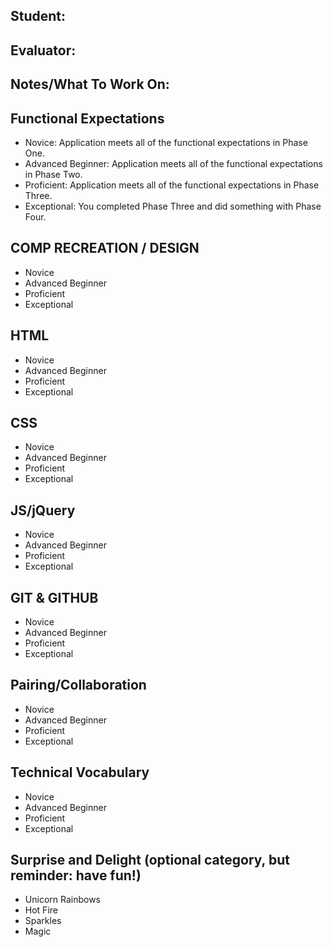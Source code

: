 ## Student:
## Evaluator:
## Notes/What To Work On:

## Functional Expectations

* Novice: Application meets all of the functional expectations in Phase One.
* Advanced Beginner: Application meets all of the functional expectations in Phase Two.
* Proficient: Application meets all of the functional expectations in Phase Three.
* Exceptional: You completed Phase Three and did something with Phase Four.


## COMP RECREATION / DESIGN

* Novice  
* Advanced Beginner  
* Proficient  
* Exceptional  


## HTML

* Novice  
* Advanced Beginner  
* Proficient  
* Exceptional  


## CSS

* Novice  
* Advanced Beginner  
* Proficient  
* Exceptional  


## JS/jQuery

* Novice  
* Advanced Beginner  
* Proficient  
* Exceptional


## GIT & GITHUB

* Novice  
* Advanced Beginner  
* Proficient  
* Exceptional  

## Pairing/Collaboration

* Novice  
* Advanced Beginner  
* Proficient  
* Exceptional  

## Technical Vocabulary

* Novice
* Advanced Beginner
* Proficient
* Exceptional

## Surprise and Delight (optional category, but reminder: have fun!)

* Unicorn Rainbows  
* Hot Fire  
* Sparkles  
* Magic  